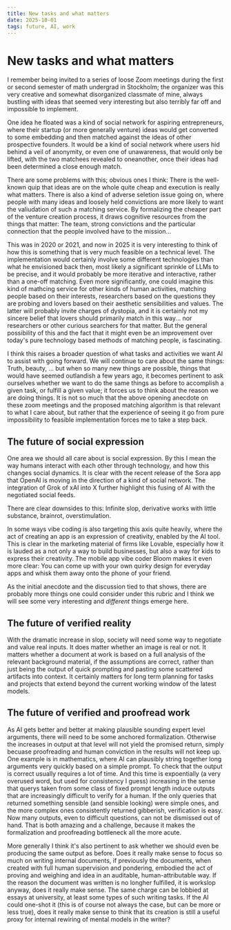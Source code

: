 ```yaml
---
title: New tasks and what matters   
date: 2025-10-01
tags: future, AI, work  
---
```



# New tasks and what matters 

I remember being invited to a series of loose Zoom meetings during the first or second semester of math undergrad in Stockholm; the organizer was this very creative and somewhat disorganized classmate of mine, always bustling with ideas that seemed very interesting but also terribly far off and impossible to implement. 

One idea he floated was a kind of social network for aspiring entrepreneurs, where their startup (or more generally venture) ideas would get converted to some embedding and then matched against the ideas of other prospective founders. It would be a kind of social network where users hid behind a veil of anonymity, or even one of unawareness, that would only be lifted, with the two matchees revealed to oneanother, once their ideas had been determined a close enough match. 

There are some problems with this; obvious ones I think: There is the well-known quip that ideas are on the whole quite cheap and execution is really what matters. There is also a kind of adverse seletion issue going on, where people with many ideas and loosely held convictions are more likely to want the valiudation of such a matching service. By formalizing the cheaper part of the venture creation process, it draws cognitive resources from the things that matter: The team, strong convictions and the particular connection that the people involved have to the mission... 

This was in 2020 or 2021, and now in 2025 it is very interesting to think of how this is something that is very much feasible on a technical level. The implementation would certainly involve some different technologies than what he envisioned back then, most likely a significant sprinkle of LLMs to be precise, and it would probably be more iterative and interactive, rather than a one-off matching. Even more significantly, one could imagine this kind of mathcing service for other kinds of human activities, matching people based on their interests, researchers based on the questions they are probing and lovers based on their aesthetic sensibilities and values. The latter will probably invite charges of dystopia, and it is certainly not my sincere belief that lovers should primarily match in this way... nor researchers or other curious searchers for that matter. But the general possibility of this and the fact that it might even be an improvement over today's pure technology based methods of matching people, is fascinating. 

I think this raises a broader question of what tasks and activities we want AI to assist with going forward. We will continue to care about the same things: Truth, beauty, ... but when so many new things are possible, things that would have seemed outlandish a few years ago, it becomes pertinent to ask ourselves whether we want to do the same things as before to accomplish a given task, or fulfill a given value; it forces us to think about the reason we are doing things. It is not so much that the above opening anecdote on these zoom meetings and the proposed matching algorithm is that relevant to what I care about, but rather that the experience of seeing it go from pure impossibility to feasible implementation forces me to take a step back. 

## The future of social expression 

One area we should all care about is social expression. By this I mean the way humans interact with each other through technology, and how this changes social dynamics. It is clear with the recent release of the Sora app that OpenAI is moving in the direction of a kind of social network. The integration of Grok of xAI into X further highlight this fusing of AI with the negotiated social feeds. 

There are clear downsides to this: Infinite slop, derivative works with little substance, brainrot, overstimulation.  

In some ways vibe coding is also targeting this axis quite heavily, where the act of creating an app is an expression of creativity, enabled by the AI tool. This is clear in the marketing material of firms like Lovable, especially how it is lauded as a not only a way to build businesses, but also a way for kids to express their creativity. The mobile app vibe coder Bloom makes it even more clear: You can come up with your own quirky design for everyday apps and whisk them away onto the phone of your friend. 

As the initial anecdote and the discussion tied to that shows, there are probably more things one could consider under this rubric and I think we will see some very interesting and *different* things emerge here. 

## The future of verified reality 

With the dramatic increase in slop, society will need some way to negotiate and value real inputs. It does matter whether an image is real or not. It matters whether a document at work is based on a full analysis of the relevant background material, if the assumptions are correct, rather than just being the output of quick prompting and pasting some scattered artifacts into context. It certainly matters for long term planning for tasks and projects that extend beyond the current working window of the latest models. 

## The future of verified and proofread work 

As AI gets better and better at making plausible sounding expert level arguments, there will need to be some anchored formalization. Otherwise the increases in output at that level will not yield the promised return, simply becuase proofreading and human conviction in the results will not keep up. One example is in mathematics, where AI can plausibly string together long arguments very quickly based on a simple prompt. To check that the output is correct usually requires a lot of time. And this time is expoentially (a very overused word, but used for consistency I guess) increasing in the sense that querys taken from some class of fixed prompt length induce outputs that are increasingly difficult to verify for a human. If the only queries that returned something sensible (and sensible looking) were simple ones, and the more complex ones consistently returned gibberish, verification is easy. Now many outputs, even to difficult questions, can not be dismissed out of hand. That is both amazing and a challenge, because it makes the formalization and proofreading bottleneck all the more acute. 

More generally I think it's also pertinent to ask whether we should even be producing the same output as before. Does it really make sense to focus so much on writing internal documents, if previously the documents, when created with full human supervision and pondering, embodied the act of proving and weighing and idea in an auditable, human-attributable way. If the reason the document was written is no longher fulfilled, it is workslop anyway, does it really make sense. The same charge can be lobbied at essays at university, at least some types of such writing tasks. If the AI could one-shot it (this is of course not always the case, but can be more or less true), does it really make sense to think that its creation is still a useful proxy for internal rewiring of mental models in the writer? 